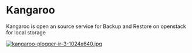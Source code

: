# Kangaroo
Kangaroo is open an source service for Backup and Restore on openstack for local storage

[![kangaroo-plogger-ir-3-1024x640.jpg](https://i.postimg.cc/V6jshp7h/kangaroo-plogger-ir-3-1024x640.jpg)](https://postimg.cc/phLthGMQ)
